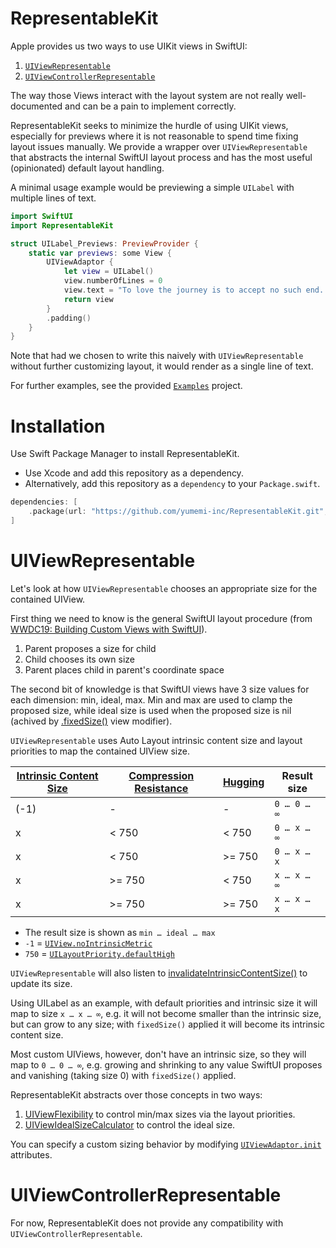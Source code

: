 # RepresentableKit

Apple provides us two ways to use UIKit views in SwiftUI:

1. [`UIViewRepresentable`](https://developer.apple.com/documentation/swiftui/uiviewrepresentable)
1. [`UIViewControllerRepresentable`](https://developer.apple.com/documentation/swiftui/uiviewcontrollerrepresentable)

The way those Views interact with the layout system are not really well-documented and can be a pain to implement correctly.

RepresentableKit seeks to minimize the hurdle of using UIKit views, especially for previews where it is not reasonable to spend time fixing layout issues manually. We provide a wrapper over `UIViewRepresentable` that abstracts the internal SwiftUI layout process and has the most useful (opinionated) default layout handling.

A minimal usage example would be previewing a simple `UILabel` with multiple lines of text. 

```swift
import SwiftUI
import RepresentableKit

struct UILabel_Previews: PreviewProvider {
    static var previews: some View {
        UIViewAdaptor {
            let view = UILabel()
            view.numberOfLines = 0
            view.text = "To love the journey is to accept no such end. I have found, through painful experience, that the most important step a person can take is always the next one."
            return view
        }
        .padding()
    }
}
```

Note that had we chosen to write this naively with `UIViewRepresentable` without further customizing layout, it would render as a single line of text.

For further examples, see the provided [`Examples`](Examples/) project. 

# Installation

Use Swift Package Manager to install RepresentableKit.

- Use Xcode and add this repository as a dependency.
- Alternatively, add this repository as a `dependency` to your `Package.swift`.

```swift
dependencies: [
    .package(url: "https://github.com/yumemi-inc/RepresentableKit.git", .upToNextMajor(from: "0.1.0"))
]
```


# UIViewRepresentable

Let's look at how `UIViewRepresentable` chooses an appropriate size for the contained UIView.

First thing we need to know is the general SwiftUI layout procedure (from [WWDC19: Building Custom Views with SwiftUI](https://developer.apple.com/videos/play/wwdc2019/237/?time=283)).

1. Parent proposes a size for child
1. Child chooses its own size
1. Parent places child in parent's coordinate space

The second bit of knowledge is that SwiftUI views have 3 size values for each dimension: min, ideal, max. Min and max are used to clamp the proposed size, while ideal size is used when the proposed size is nil (achived by [.fixedSize()](https://developer.apple.com/documentation/swiftui/view/fixedsize()) view modifier).

`UIViewRepresentable` uses Auto Layout intrinsic content size and layout priorities to map the contained UIView size. 

| [Intrinsic Content Size](https://developer.apple.com/documentation/uikit/uiview/1622600-intrinsiccontentsize) | [Compression Resistance](https://developer.apple.com/documentation/uikit/uiview/1622465-contentcompressionresistanceprio/) | [Hugging](https://developer.apple.com/documentation/uikit/uiview/1622556-contenthuggingpriority/) | Result size |
|---|---|---|---|
| (-1) | - | - | `0 … 0 … ∞` |
| x | < 750 | < 750 | `0 … x … ∞` |
| x | < 750 | >= 750 | `0 … x … x` |
| x | >= 750 | < 750 | `x … x … ∞` |
| x | >= 750 | >= 750 | `x … x … x` |

- The result size is shown as `min … ideal … max`
- `-1` = [`UIView.noIntrinsicMetric`](https://developer.apple.com/documentation/uikit/uiview/1622486-nointrinsicmetric/)
- `750` = [`UILayoutPriority.defaultHigh`](https://developer.apple.com/documentation/uikit/uilayoutpriority/1622249-defaulthigh)

`UIViewRepresentable` will also listen to [invalidateIntrinsicContentSize()](https://developer.apple.com/documentation/uikit/uiview/1622457-invalidateintrinsiccontentsize/) to update its size.

Using UILabel as an example, with default priorities and intrinsic size it will map to size `x … x … ∞`, e.g. it will not become smaller than the intrinsic size, but can grow to any size; with `fixedSize()` applied it will become its intrinsic content size.

Most custom UIViews, however, don't have an intrinsic size, so they will map to `0 … 0 … ∞`, e.g. growing and shrinking to any value SwiftUI proposes and vanishing (taking size 0) with `fixedSize()` applied.

RepresentableKit abstracts over those concepts in two ways:

1. [UIViewFlexibility](Sources/RepresentableKit/UIViewFlexibility.swift) to control min/max sizes via the layout priorities.
1. [UIViewIdealSizeCalculator](Sources/RepresentableKit/UIViewIdealSize.swift) to control the ideal size.

You can specify a custom sizing behavior by modifying [`UIViewAdaptor.init`](Sources/RepresentableKit/UIViewAdaptor.swift) attributes.

# UIViewControllerRepresentable

For now, RepresentableKit does not provide any compatibility with `UIViewControllerRepresentable`.
